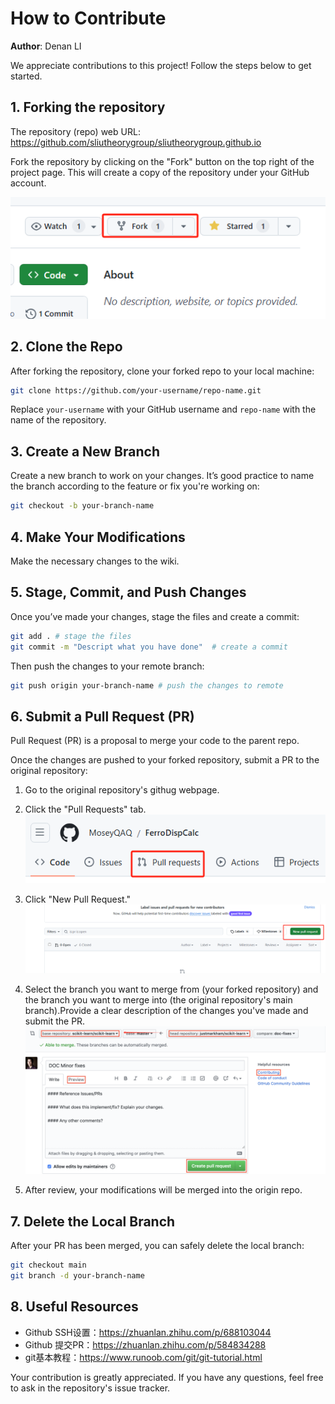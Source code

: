 # How to Contribute

__Author__: Denan LI

We appreciate contributions to this project! Follow the steps below to get started.

## 1. Forking the repository

The repository (repo) web URL: <https://github.com/sliutheorygroup/sliutheorygroup.github.io>

Fork the repository by clicking on the "Fork" button on the top right of the project page. This will create a copy of the repository under your GitHub account.

![Fork Repo](../asset/contributing_how_to_contribute/forking.png)

## 2. Clone the Repo

After forking the repository, clone your forked repo to your local machine:

```bash
git clone https://github.com/your-username/repo-name.git
```

Replace `your-username` with your GitHub username and `repo-name` with the name of the repository.

## 3. Create a New Branch

Create a new branch to work on your changes. It’s good practice to name the branch according to the feature or fix you're working on:

```bash
git checkout -b your-branch-name
```

## 4. Make Your Modifications

Make the necessary changes to the wiki.

## 5. Stage, Commit, and Push Changes

Once you’ve made your changes, stage the files and create a commit:

```bash
git add . # stage the files
git commit -m "Descript what you have done"  # create a commit
```

Then push the changes to your remote branch:

```bash
git push origin your-branch-name # push the changes to remote 
```

## 6. Submit a Pull Request (PR)

Pull Request (PR) is a proposal to merge your code to the parent repo.

Once the changes are pushed to your forked repository, submit a PR to the original repository:

1. Go to the original repository's githug webpage.
2. Click the "Pull Requests" tab.
![alt text](../asset/contributing_how_to_contribute/pr.png)

3. Click "New Pull Request."
![alt text](../asset/contributing_how_to_contribute/new_pr.png)

4. Select the branch you want to merge from (your forked repository) and the branch you want to merge into (the original repository's main branch).Provide a clear description of the changes you've made and submit the PR.
![alt text](../asset/contributing_how_to_contribute/open_pr.png)

5. After review, your modifications will be merged into the origin repo.

## 7. Delete the Local Branch

After your PR has been merged, you can safely delete the local branch:

```bash
git checkout main
git branch -d your-branch-name
```

## 8. Useful Resources

* Github SSH设置：<https://zhuanlan.zhihu.com/p/688103044>
* Github 提交PR：<https://zhuanlan.zhihu.com/p/584834288>
* git基本教程：<https://www.runoob.com/git/git-tutorial.html>

Your contribution is greatly appreciated. If you have any questions, feel free to ask in the repository's issue tracker.